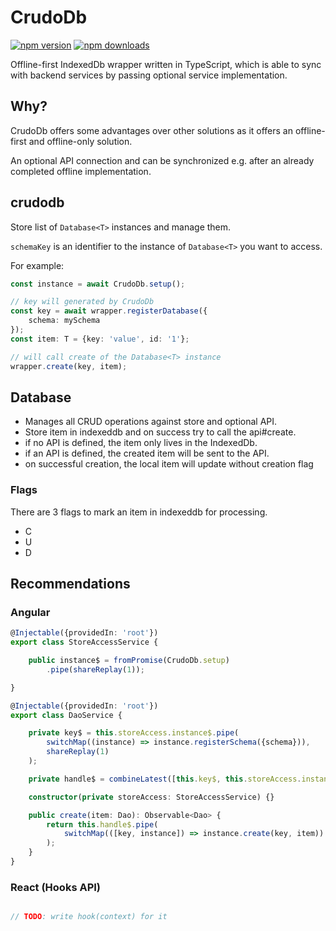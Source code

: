 # CrudoDb

[![npm version](https://badgen.net/npm/v/crudodb)](https://badge.fury.io/js/crudodb) [![npm downloads](https://badgen.net/npm/dt/crudodb)](https://badgen.net/npm/dt/crudodb)


Offline-first IndexedDb wrapper written in TypeScript, which is able to sync with backend services by passing optional service implementation.

## Why?

CrudoDb offers some advantages over other solutions as it offers an offline-first and offline-only solution.

An optional API connection and can be synchronized e.g. after an already completed offline implementation.

## crudodb

Store list of `Database<T>` instances and manage them.

`schemaKey` is an identifier to the instance of `Database<T>` you want to access.

For example:

```typescript
const instance = await CrudoDb.setup();

// key will generated by CrudoDb
const key = await wrapper.registerDatabase({
    schema: mySchema
});
const item: T = {key: 'value', id: '1'};

// will call create of the Database<T> instance
wrapper.create(key, item);
```

## Database

* Manages all CRUD operations against store and optional API.
* Store item in indexeddb and on success try to call the api#create.
* if no API is defined, the item only lives in the IndexedDb.
* if an API is defined, the created item will be sent to the API.
* on successful creation, the local item will update without creation flag

### Flags

There are 3 flags to mark an item in indexeddb for processing.

+ C
+ U
+ D


## Recommendations

### Angular

```typescript
@Injectable({providedIn: 'root'})
export class StoreAccessService {

    public instance$ = fromPromise(CrudoDb.setup)
        .pipe(shareReplay(1));

}

@Injectable({providedIn: 'root'})
export class DaoService {

    private key$ = this.storeAccess.instance$.pipe(
        switchMap((instance) => instance.registerSchema({schema})),
        shareReplay(1)
    );

    private handle$ = combineLatest([this.key$, this.storeAccess.instance$]).pipe(shareReplay(1));

    constructor(private storeAccess: StoreAccessService) {}

    public create(item: Dao): Observable<Dao> {
        return this.handle$.pipe(
            switchMap(([key, instance]) => instance.create(key, item))
        );
    }
}

```

### React (Hooks API)

```typescript jsx

// TODO: write hook(context) for it

 
```
